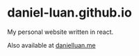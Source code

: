 # daniel-luan.github.io
My personal website written in react.

Also available at [danielluan.me](https://www.danielluan.me/)
